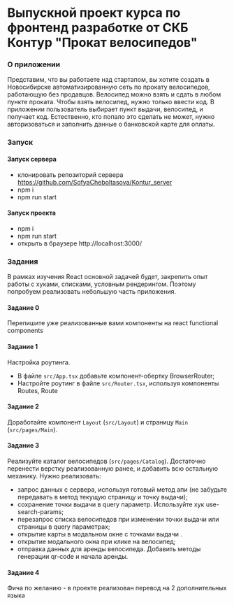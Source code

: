 # Выпускной проект курса по фронтенд разработке от СКБ Контур "Прокат велосипедов"

<h3>О приложении</h3>  

Представим, что вы работаете над стартапом, вы хотите создать в Новосибирске автоматизированную сеть по прокату велосипедов, работающую без продавцов. Велосипед можно взять и сдать в любом пункте проката. Чтобы взять велосипед, нужно только ввести код.
В приложении пользователь выбирает пункт выдачи, велосипед, и получает код. Естественно, кто попало это сделать не может, нужно авторизоваться и заполнить данные о банковской карте для оплаты.
  

<h3>Запуск</h3>  
<h4>Запуск сервера</h4>

- клонировать репозиторий сервера https://github.com/SofyaCheboltasova/Kontur_server
- npm i
- npm run start

<h4>Запуск проекта</h4>

- npm i
- npm run start
- открыть в браузере http://localhost:3000/

<h3>Задания</h3>
В рамках изучения React основной задачей будет, закрепить опыт работы с хуками, списками, условным рендерингом. Поэтому попробуем реализовать небольшую часть приложения.

<h4>Задание 0</h4>
Перепишите уже реализованные вами компоненты на react functional components

<h4>Задание 1</h4>
Настройка роутинга. 

- В файле `src/App.tsx` добавьте компонент-обертку BrowserRouter;
- Настройте роутинг в файле `src/Router.tsx`, используя компоненты Routes, Route

<h4>Задание 2</h4>

Доработайте компонент `Layout` (`src/Layout`) и страницу `Main` (`src/pages/Main`).

<h4>Задание 3</h4>

Реализуйте каталог велосипедов (`src/pages/Catalog`). Достаточно перенести верстку реализованную ранее, и добавить всю остальную механику.
Нужно реализовать:
- запрос данных с сервера, используя готовый метод апи (не забудьте передавать в метод текущую страницу и точку выдачи);
- сохранение точки выдачи в query параметр. Используйте хук use-search-params;
- перезапрос списка велосипедов при изменении точки выдачи или страницы в query параметрах;
- открытие карты в модальном окне с точками выдачи .
- открытие модального окна при клике на велосипед;
- отправка данных для аренды велосипеда. Добавить методы генерации qr-code и начала аренды.

<h4>Задание 4</h4>

Фича по желанию - в проекте реализован перевод на 2 дополнительных языка

